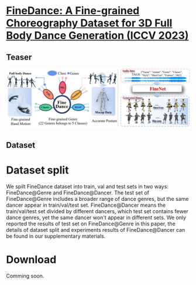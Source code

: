 # [FineDance: A Fine-grained Choreography Dataset for 3D Full Body Dance Generation (ICCV 2023)](https://github.com/li-ronghui/FineDance)

## Teaser

<img src="teaser/teaser.png">

## Dataset

# Dataset split
We spilt FineDance dataset into train, val and test sets in two ways: FineDance@Genre and  FineDance@Dancer. The test set of FineDance@Genre includes a broader range of dance genres, but the same dancer appear in  train/val/test set. FineDance@Dancer means the train/val/test set divided by different dancers, which test set contains fewer dance genres, yet the same dancer won't appear in different sets. We only reported the results of test set on FineDance@Genre in this paper, the details of dataset split and experiments results of FineDance@Dancer can be found in our supplementary materials.
# Download
Comming soon.
